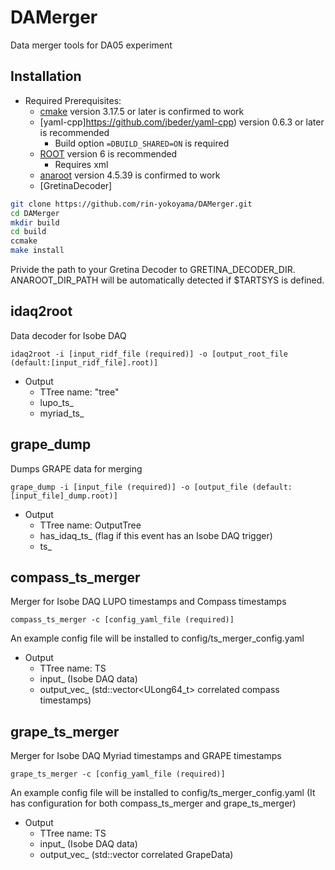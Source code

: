 # DAMerger
Data merger tools for DA05 experiment

## Installation

- Required Prerequisites:
	- [cmake](https://cmake.org/) version 3.17.5 or later is confirmed to work
	- [yaml-cpp]https://github.com/jbeder/yaml-cpp) version 0.6.3 or later is recommended
		- Build option `=DBUILD_SHARED=ON` is required
	- [ROOT](https://root.cern.ch/) version 6 is recommended
	  - Requires xml 
	- [anaroot](https://ribf.riken.jp/RIBFDAQ/index.php?Tools%2FAnalysis%2FANAROOT%2FInstallation) version 4.5.39 is confirmed to work
	- [GretinaDecoder]

```bash
git clone https://github.com/rin-yokoyama/DAMerger.git
cd DAMerger
mkdir build
cd build
ccmake
make install
```

Privide the path to your Gretina Decoder to GRETINA_DECODER_DIR.
ANAROOT_DIR_PATH will be automatically detected if $TARTSYS is defined.

## idaq2root
Data decoder for Isobe DAQ

```Usage:
idaq2root -i [input_ridf_file (required)] -o [output_root_file (default:[input_ridf_file].root)]
```

- Output
  - TTree name: "tree"
  - lupo_ts_
  - myriad_ts_

## grape_dump
Dumps GRAPE data for merging

```Usage:
grape_dump -i [input_file (required)] -o [output_file (default:[input_file]_dump.root)]
```

- Output
  - TTree name: OutputTree
  - has_idaq_ts_ (flag if this event has an Isobe DAQ trigger)
  - ts_

## compass_ts_merger
Merger for Isobe DAQ LUPO timestamps and Compass timestamps

```Usage:
compass_ts_merger -c [config_yaml_file (required)]
```

An example config file will be installed to config/ts_merger_config.yaml

- Output
  - TTree name: TS
  - input_ (Isobe DAQ data)
  - output_vec_ (std::vector<ULong64_t> correlated compass timestamps) 

 ## grape_ts_merger
Merger for Isobe DAQ Myriad timestamps and GRAPE timestamps

```Usage:
grape_ts_merger -c [config_yaml_file (required)]
```

An example config file will be installed to config/ts_merger_config.yaml (It has configuration for both compass_ts_merger and grape_ts_merger)

- Output
  - TTree name: TS
  - input_ (Isobe DAQ data)
  - output_vec_ (std::vector<GrapeData> correlated GrapeData) 
